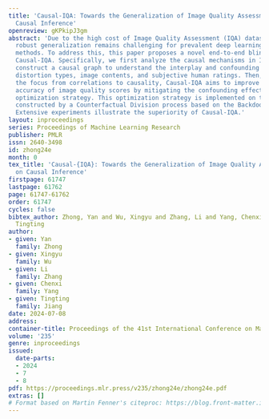 ```yaml
---
title: 'Causal-IQA: Towards the Generalization of Image Quality Assessment Based on
  Causal Inference'
openreview: gKPkipJ3gm
abstract: 'Due to the high cost of Image Quality Assessment (IQA) datasets, achieving
  robust generalization remains challenging for prevalent deep learning-based IQA
  methods. To address this, this paper proposes a novel end-to-end blind IQA method:
  Causal-IQA. Specifically, we first analyze the causal mechanisms in IQA tasks and
  construct a causal graph to understand the interplay and confounding effects between
  distortion types, image contents, and subjective human ratings. Then, through shifting
  the focus from correlations to causality, Causal-IQA aims to improve the estimation
  accuracy of image quality scores by mitigating the confounding effects using a causality-based
  optimization strategy. This optimization strategy is implemented on the sample subsets
  constructed by a Counterfactual Division process based on the Backdoor Criterion.
  Extensive experiments illustrate the superiority of Causal-IQA.'
layout: inproceedings
series: Proceedings of Machine Learning Research
publisher: PMLR
issn: 2640-3498
id: zhong24e
month: 0
tex_title: 'Causal-{IQA}: Towards the Generalization of Image Quality Assessment Based
  on Causal Inference'
firstpage: 61747
lastpage: 61762
page: 61747-61762
order: 61747
cycles: false
bibtex_author: Zhong, Yan and Wu, Xingyu and Zhang, Li and Yang, Chenxi and Jiang,
  Tingting
author:
- given: Yan
  family: Zhong
- given: Xingyu
  family: Wu
- given: Li
  family: Zhang
- given: Chenxi
  family: Yang
- given: Tingting
  family: Jiang
date: 2024-07-08
address:
container-title: Proceedings of the 41st International Conference on Machine Learning
volume: '235'
genre: inproceedings
issued:
  date-parts:
  - 2024
  - 7
  - 8
pdf: https://proceedings.mlr.press/v235/zhong24e/zhong24e.pdf
extras: []
# Format based on Martin Fenner's citeproc: https://blog.front-matter.io/posts/citeproc-yaml-for-bibliographies/
---
```


